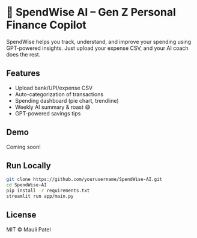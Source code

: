 
# 💸 SpendWise AI – Gen Z Personal Finance Copilot

SpendWise helps you track, understand, and improve your spending using GPT-powered insights. Just upload your expense CSV, and your AI coach does the rest.

## Features
- Upload bank/UPI/expense CSV
- Auto-categorization of transactions
- Spending dashboard (pie chart, trendline)
- Weekly AI summary & roast 😅
- GPT-powered savings tips

## Demo
Coming soon!

## Run Locally
```bash
git clone https://github.com/yourusername/SpendWise-AI.git
cd SpendWise-AI
pip install -r requirements.txt
streamlit run app/main.py
```

## License
MIT © Mauli Patel
